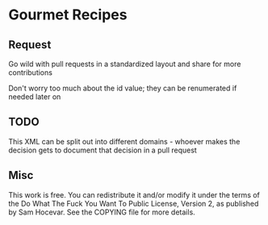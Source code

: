 # Gourmet Recipes

## Request

Go wild with pull requests in a standardized layout and share for more contributions

Don't worry too much about the id value; they can be renumerated if needed later on

## TODO

This XML can be split out into different domains - whoever makes the decision gets to document that decision in a pull request


## Misc

This work is free. You can redistribute it and/or modify it under the
terms of the Do What The Fuck You Want To Public License, Version 2,
as published by Sam Hocevar. See the COPYING file for more details.

